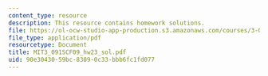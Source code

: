 ```yaml
---
content_type: resource
description: This resource contains homework solutions.
file: https://ol-ocw-studio-app-production.s3.amazonaws.com/courses/3-091sc-introduction-to-solid-state-chemistry-fall-2010/90e3043059bc83090c33bbb6fc1fd077_MIT3_091SCF09_hw23_sol.pdf
file_type: application/pdf
resourcetype: Document
title: MIT3_091SCF09_hw23_sol.pdf
uid: 90e30430-59bc-8309-0c33-bbb6fc1fd077
---
```

